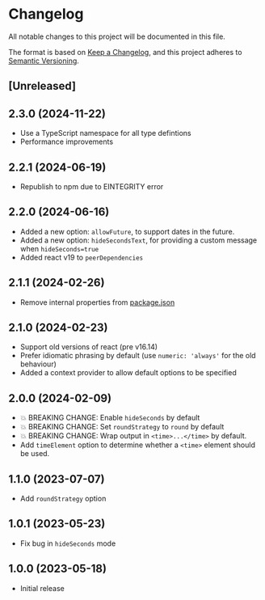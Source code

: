 # Changelog

All notable changes to this project will be documented in this file.

The format is based on [Keep a Changelog](https://keepachangelog.com/en/1.0.0/),
and this project adheres to [Semantic Versioning](https://semver.org/spec/v2.0.0.html).

## [Unreleased]

## 2.3.0 (2024-11-22)

- Use a TypeScript namespace for all type defintions
- Performance improvements

## 2.2.1 (2024-06-19)

- Republish to npm due to EINTEGRITY error

## 2.2.0 (2024-06-16)

- Added a new option: `allowFuture`, to support dates in the future.
- Added a new option: `hideSecondsText`, for providing a custom message when `hideSeconds=true`
- Added react v19 to `peerDependencies`

## 2.1.1 (2024-02-26)

- Remove internal properties from [package.json](./package.json)

## 2.1.0 (2024-02-23)

- Support old versions of react (pre v16.14)
- Prefer idiomatic phrasing by default (use `numeric: 'always'` for the old behaviour)
- Added a context provider to allow default options to be specified

## 2.0.0 (2024-02-09)

- 💥 BREAKING CHANGE: Enable `hideSeconds` by default
- 💥 BREAKING CHANGE: Set `roundStrategy` to `round` by default
- 💥 BREAKING CHANGE: Wrap output in `<time>...</time>` by default.
- Add `timeElement` option to determine whether a `<time>` element should be used.

## 1.1.0 (2023-07-07)

- Add `roundStrategy` option

## 1.0.1 (2023-05-23)

- Fix bug in `hideSeconds` mode

## 1.0.0 (2023-05-18)

- Initial release
